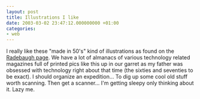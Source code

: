 ```yaml
---
layout: post
title: Illustrations I like
date: 2003-03-02 23:47:12.000000000 +01:00
categories:
- web
---
```

I really like these "made in 50's" kind of illustrations as found on the <a href="http://www.losthighways.org/radebaugh.html">Radebaugh page</a>. We have a lot of almanacs of various technology related magazines full of printed pics like this up in our garret as my father was obsessed with technology right about that time (the sixties and seventies to be exact). I should organize an expedition... To dig up some cool old stuff worth scanning. Then get a scanner... I'm getting sleepy only thinking about it. Lazy me.
